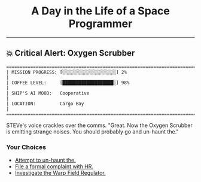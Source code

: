 <h1 align="center">A Day in the Life of a Space Programmer</h1>

---

<h2 id="node-27">💥 Critical Alert: Oxygen Scrubber</h2>

```
========================================================================
| MISSION PROGRESS: [░░░░░░░░░░░░░░░░░░░░] 2%                                  |
| COFFEE LEVEL:     [███████████████████░] 98%                                 |
| SHIP'S AI MOOD:   Cooperative                                                |
| LOCATION:         Cargo Bay                                                  |
========================================================================
```

STEVe's voice crackles over the comms. "Great. Now the Oxygen Scrubber is emitting strange noises. You should probably go and un-haunt the."



### Your Choices

*   [Attempt to un-haunt the.](./README-0031.md)
*   [File a formal complaint with HR.](./README-0028.md)
*   [Investigate the Warp Field Regulator.](./README-0028.md)
